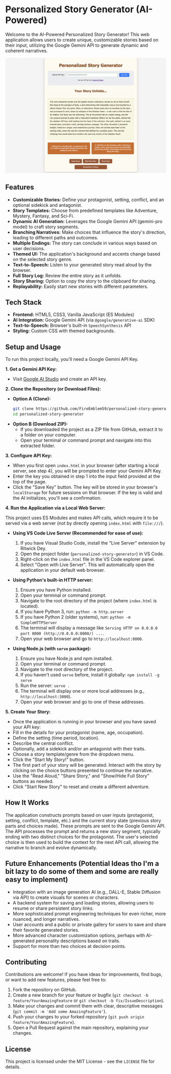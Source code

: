 # Personalized Story Generator (AI-Powered)

Welcome to the AI-Powered Personalized Story Generator! This web application allows users to create unique, customizable stories based on their input, utilizing the Google Gemini API to generate dynamic and coherent narratives.

<picture>
    <source srcset="image.png">
    <img
        alt="Momentum Firmware"
        src="image.png">
</picture>

## Features

- **Customizable Stories:** Define your protagonist, setting, conflict, and an optional sidekick and antagonist.
- **Story Templates:** Choose from predefined templates like Adventure, Mystery, Fantasy, and Sci-Fi.
- **Dynamic AI Generation:** Leverages the Google Gemini API (gemini-pro model) to craft story segments.
- **Branching Narratives:** Make choices that influence the story's direction, leading to different paths and outcomes.
- **Multiple Endings:** The story can conclude in various ways based on user decisions.
- **Themed UI:** The application's background and accents change based on the selected story genre.
- **Text-to-Speech:** Listen to your generated story read aloud by the browser.
- **Full Story Log:** Review the entire story as it unfolds.
- **Story Sharing:** Option to copy the story to the clipboard for sharing.
- **Replayability:** Easily start new stories with different parameters.

## Tech Stack

- **Frontend:** HTML5, CSS3, Vanilla JavaScript (ES Modules)
- **AI Integration:** Google Gemini API (via `@google/generative-ai` SDK)
- **Text-to-Speech:** Browser's built-in `SpeechSynthesis` API
- **Styling:** Custom CSS with themed backgrounds.

## Setup and Usage

To run this project locally, you'll need a Google Gemini API Key.

**1. Get a Gemini API Key:**

- Visit [Google AI Studio](https://aistudio.google.com/app/apikey) and create an API key.

**2. Clone the Repository (or Download Files):**

- **Option A (Clone):**
  ```bash
  git clone https://github.com/FireEmblem59/personalized-story-generator.git
  cd personalized-story-generator
  ```
- **Option B (Download ZIP):**
  - If you downloaded the project as a ZIP file from GitHub, extract it to a folder on your computer.
  - Open your terminal or command prompt and navigate into this extracted folder.

**3. Configure API Key:**

- When you first open `index.html` in your browser (after starting a local server, see step 4), you will be prompted to enter your Gemini API Key.
- Enter the key you obtained in step 1 into the input field provided at the top of the page.
- Click the "Save Key" button. The key will be stored in your browser's `localStorage` for future sessions on that browser. If the key is valid and the AI initializes, you'll see a confirmation.

**4. Run the Application via a Local Web Server:**

This project uses ES Modules and makes API calls, which require it to be served via a web server (not by directly opening `index.html` with `file:///`).

- **Using VS Code Live Server (Recommended for ease of use):**

  1.  If you have Visual Studio Code, install the "Live Server" extension by Ritwick Dey.
  2.  Open the project folder (`personalized-story-generator`) in VS Code.
  3.  Right-click on the `index.html` file in the VS Code explorer panel.
  4.  Select "Open with Live Server". This will automatically open the application in your default web browser.

- **Using Python's built-in HTTP server:**

  1.  Ensure you have Python installed.
  2.  Open your terminal or command prompt.
  3.  Navigate to the root directory of the project (where `index.html` is located).
  4.  If you have Python 3, run: `python -m http.server`
  5.  If you have Python 2 (older systems), run: `python -m SimpleHTTPServer`
  6.  The terminal will display a message like `Serving HTTP on 0.0.0.0 port 8000 (http://0.0.0.0:8000/) ...`.
  7.  Open your web browser and go to `http://localhost:8000`.

- **Using Node.js (with `serve` package):**
  1.  Ensure you have Node.js and npm installed.
  2.  Open your terminal or command prompt.
  3.  Navigate to the root directory of the project.
  4.  If you haven't used `serve` before, install it globally: `npm install -g serve`
  5.  Run the server: `serve .`
  6.  The terminal will display one or more local addresses (e.g., `http://localhost:3000`).
  7.  Open your web browser and go to one of these addresses.

**5. Create Your Story:**

- Once the application is running in your browser and you have saved your API key:
- Fill in the details for your protagonist (name, age, occupation).
- Define the setting (time period, location).
- Describe the central conflict.
- Optionally, add a sidekick and/or an antagonist with their traits.
- Choose a story template/genre from the dropdown menu.
- Click the "Start My Story!" button.
- The first part of your story will be generated. Interact with the story by clicking on the choice buttons presented to continue the narrative.
- Use the "Read Aloud," "Share Story," and "Show/Hide Full Story" buttons as needed.
- Click "Start New Story" to reset and create a different adventure.

## How It Works

The application constructs prompts based on user inputs (protagonist, setting, conflict, template, etc.) and the current story state (previous story parts and choices made). These prompts are sent to the Google Gemini API. The API processes the prompt and returns a new story segment, typically ending with two distinct choices for the protagonist. The user's selected choice is then used to build the context for the next API call, allowing the narrative to branch and evolve dynamically.

## Future Enhancements (Potential Ideas tho I'm a bit lazy to do some of them and some are really easy to implement)

- Integration with an image generation AI (e.g., DALL-E, Stable Diffusion via API) to create visuals for scenes or characters.
- A backend system for saving and loading stories, allowing users to resume or share persistent story links.
- More sophisticated prompt engineering techniques for even richer, more nuanced, and longer narratives.
- User accounts and a public or private gallery for users to save and share their favorite generated stories.
- More advanced character customization options, perhaps with AI-generated personality descriptions based on traits.
- Support for more than two choices at decision points.

## Contributing

Contributions are welcome! If you have ideas for improvements, find bugs, or want to add new features, please feel free to:

1.  Fork the repository on GitHub.
2.  Create a new branch for your feature or bugfix (`git checkout -b feature/YourAmazingFeature` or `git checkout -b fix/IssueDescription`).
3.  Make your changes and commit them with clear, descriptive messages (`git commit -m 'Add some AmazingFeature'`).
4.  Push your changes to your forked repository (`git push origin feature/YourAmazingFeature`).
5.  Open a Pull Request against the main repository, explaining your changes.

## License

This project is licensed under the MIT License - see the `LICENSE` file for details.
